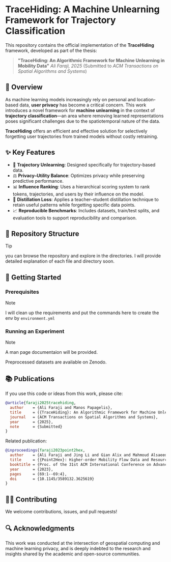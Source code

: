 # TraceHiding: A Machine Unlearning Framework for Trajectory Classification

This repository contains the official implementation of the **TraceHiding** framework, developed as part of the thesis:

> **"TraceHiding: An Algorithmic Framework for Machine Unlearning in Mobility Data"**
> *Ali Faraji, 2025*
> (Submitted to *ACM Transactions on Spatial Algorithms and Systems*)

## 🧠 Overview

As machine learning models increasingly rely on personal and location-based data, **user privacy** has become a critical concern. This work introduces a novel framework for **machine unlearning** in the context of **trajectory classification**—an area where removing learned representations poses significant challenges due to the spatiotemporal nature of the data.

**TraceHiding** offers an efficient and effective solution for selectively forgetting user trajectories from trained models without costly retraining.

## ✨ Key Features

* 📍 **Trajectory Unlearning**: Designed specifically for trajectory-based data.
* ⚖️ **Privacy–Utility Balance**: Optimizes privacy while preserving predictive performance.
* 📊 **Influence Ranking**: Uses a hierarchical scoring system to rank tokens, trajectories, and users by their influence on the model.
* 🧪 **Distillation Loss**: Applies a teacher–student distillation technique to retain useful patterns while forgetting specific data points.
* 📈 **Reproducible Benchmarks**: Includes datasets, train/test splits, and evaluation tools to support reproducibility and comparison.

## 📂 Repository Structure

> [!TIP]
> you can browse the repository and explore in the directories. I will provide detailed explanation of each file and directory soon.

## 🚀 Getting Started

### Prerequisites

> [!NOTE]  
> I will clean up the requirements and put the commands here to create the env by `environment.yml`

### Running an Experiment

> [!NOTE]  
> A man page documentaion will be provided.

Preprocessed datasets are available on Zenodo.

## 📚 Publications

If you use this code or ideas from this work, please cite:

```bibtex
@article{faraji2025tracehiding,
  author    = {Ali Faraji and Manos Papagelis},
  title     = {{TraceHiding}: An Algorithmic Framework for Machine Unlearning in Mobility Data},
  journal   = {ACM Transactions on Spatial Algorithms and Systems},
  year      = {2025},
  note      = {Submitted}
}
```

Related publication:

```bibtex
@inproceedings{faraji2023point2hex,
  author    = {Ali Faraji and Jing Li and Gian Alix and Mahmoud Alsaeed and Nina Yanin and Amirhossein Nadiri and Manos Papagelis},
  title     = {{Point2Hex}: Higher-order Mobility Flow Data and Resources},
  booktitle = {Proc. of the 31st ACM International Conference on Advances in Geographic Information Systems (SIGSPATIAL '23)},
  year      = {2023},
  pages     = {69:1--69:4},
  doi       = {10.1145/3589132.3625619}
}
```


## 🙋‍♀️ Contributing

We welcome contributions, issues, and pull requests!

## 🔍 Acknowledgments

This work was conducted at the intersection of geospatial computing and machine learning privacy, and is deeply indebted to the research and insights shared by the academic and open-source communities.


